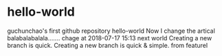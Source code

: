 # hello-world
guchunchao's first github repository hello-world
Now I change the artical
balabalabalala.......
chage at 2018-07-17 15:13
next world
Creating a new branch is quick.
Creating a new branch is quick & simple.
from featurel

